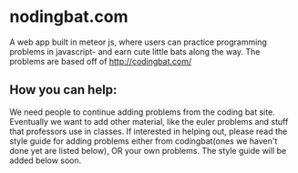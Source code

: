 # nodingbat.com
A web app built in meteor js, where users can practice programming problems 
in javascript- and earn cute little bats along the way. The problems are based
off of <http://codingbat.com/>

## How you can help:
We need people to continue adding problems from the coding bat site. Eventually we want to add other 
material, like the euler problems and stuff that professors use in classes. If interested in helping out,
please read the style guide for adding problems either from codingbat(ones we haven't done yet are listed below),
OR your own problems. The style guide will be added below soon.

